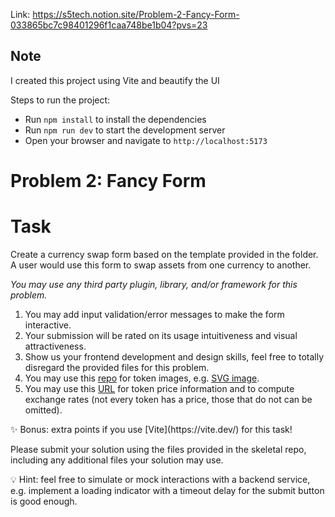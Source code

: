 Link: https://s5tech.notion.site/Problem-2-Fancy-Form-033865bc7c98401296f1caa748be1b04?pvs=23

## Note

I created this project using Vite and beautify the UI

Steps to run the project:

- Run `npm install` to install the dependencies
- Run `npm run dev` to start the development server
- Open your browser and navigate to `http://localhost:5173`

# Problem 2: Fancy Form

# Task

Create a currency swap form based on the template provided in the folder. A user would use this form to swap assets from one currency to another.

_You may use any third party plugin, library, and/or framework for this problem._

1. You may add input validation/error messages to make the form interactive.
2. Your submission will be rated on its usage intuitiveness and visual attractiveness.
3. Show us your frontend development and design skills, feel free to totally disregard the provided files for this problem.
4. You may use this [repo](https://github.com/Switcheo/token-icons/tree/main/tokens) for token images, e.g. [SVG image](https://raw.githubusercontent.com/Switcheo/token-icons/main/tokens/SWTH.svg).
5. You may use this [URL](https://interview.switcheo.com/prices.json) for token price information and to compute exchange rates (not every token has a price, those that do not can be omitted).

<aside>
✨ Bonus: extra points if you use [Vite](https://vite.dev/) for this task!

</aside>

Please submit your solution using the files provided in the skeletal repo, including any additional files your solution may use.

<aside>
💡 Hint: feel free to simulate or mock interactions with a backend service, e.g. implement a loading indicator with a timeout delay for the submit button is good enough.

</aside>
